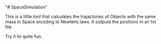 "# SpaceSimulation" 

This is a little tool that calculates the trajactories of Objects with the same mass in Space arcoding to Newtens laws.
It outputs the positions in an txt file.

Try it its quite fun.
